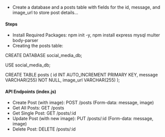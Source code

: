 - Create a database and a posts table with fields for the id, message, and image_url to store post details...
  
#### Steps
- Install Required Packages: npm init -y, npm install express mysql multer body-parser
- Creating the posts table:

CREATE DATABASE social_media_db;

USE social_media_db;

CREATE TABLE posts (
  id INT AUTO_INCREMENT PRIMARY KEY,
  message VARCHAR(255) NOT NULL,
  image_url VARCHAR(255)
);


#### API Endpoints (index.js)
- Create Post (with image): POST /posts (Form-data: message, image)
- Get All Posts: GET /posts
- Get Single Post: GET /posts/:id
- Update Post (with new image): PUT /posts/:id (Form-data: message, image)
- Delete Post: DELETE /posts/:id
